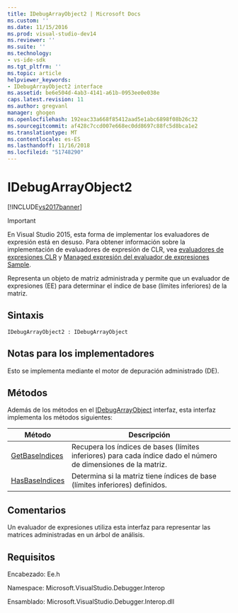 ```yaml
---
title: IDebugArrayObject2 | Microsoft Docs
ms.custom: ''
ms.date: 11/15/2016
ms.prod: visual-studio-dev14
ms.reviewer: ''
ms.suite: ''
ms.technology:
- vs-ide-sdk
ms.tgt_pltfrm: ''
ms.topic: article
helpviewer_keywords:
- IDebugArrayObject2 interface
ms.assetid: be6e504d-4ab3-4141-a61b-0953ee0e038e
caps.latest.revision: 11
ms.author: gregvanl
manager: ghogen
ms.openlocfilehash: 192eac33a668f85412aad5e1abc6898f08b26c32
ms.sourcegitcommit: af428c7ccd007e668ec0dd8697c88fc5d8bca1e2
ms.translationtype: MT
ms.contentlocale: es-ES
ms.lasthandoff: 11/16/2018
ms.locfileid: "51748290"
---
```

# <a name="idebugarrayobject2"></a>IDebugArrayObject2
[!INCLUDE[vs2017banner](../../../includes/vs2017banner.md)]

> [!IMPORTANT]
>  En Visual Studio 2015, esta forma de implementar los evaluadores de expresión está en desuso. Para obtener información sobre la implementación de evaluadores de expresión de CLR, vea [evaluadores de expresiones CLR](https://github.com/Microsoft/ConcordExtensibilitySamples/wiki/CLR-Expression-Evaluators) y [Managed expresión del evaluador de expresiones Sample](https://github.com/Microsoft/ConcordExtensibilitySamples/wiki/Managed-Expression-Evaluator-Sample).  
  
 Representa un objeto de matriz administrada y permite que un evaluador de expresiones (EE) para determinar el índice de base (límites inferiores) de la matriz.  
  
## <a name="syntax"></a>Sintaxis  
  
```  
IDebugArrayObject2 : IDebugArrayObject  
```  
  
## <a name="notes-for-implementers"></a>Notas para los implementadores  
 Esto se implementa mediante el motor de depuración administrado (DE).  
  
## <a name="methods"></a>Métodos  
 Además de los métodos en el [IDebugArrayObject](../../../extensibility/debugger/reference/idebugarrayobject.md) interfaz, esta interfaz implementa los métodos siguientes:  
  
|Método|Descripción|  
|------------|-----------------|  
|[GetBaseIndices](../../../extensibility/debugger/reference/idebugarrayobject2-getbaseindices.md)|Recupera los índices de bases (límites inferiores) para cada índice dado el número de dimensiones de la matriz.|  
|[HasBaseIndices](../../../extensibility/debugger/reference/idebugarrayobject2-hasbaseindices.md)|Determina si la matriz tiene índices de base (límites inferiores) definidos.|  
  
## <a name="remarks"></a>Comentarios  
 Un evaluador de expresiones utiliza esta interfaz para representar las matrices administradas en un árbol de análisis.  
  
## <a name="requirements"></a>Requisitos  
 Encabezado: Ee.h  
  
 Namespace: Microsoft.VisualStudio.Debugger.Interop  
  
 Ensamblado: Microsoft.VisualStudio.Debugger.Interop.dll

